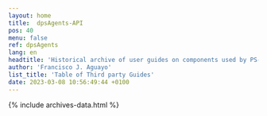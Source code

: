 ```yaml
---
layout: home
title:  dpsAgents-API
pos: 40
menu: false
ref: dpsAgents
lang: en
headtitle: 'Historical archive of user guides on components used by PS-Agents'
author: 'Francisco J. Aguayo'
list_title: 'Table of Third party Guides'
date: 2023-03-08 10:56:49:44 +0100
---
```


{% include archives-data.html %}
